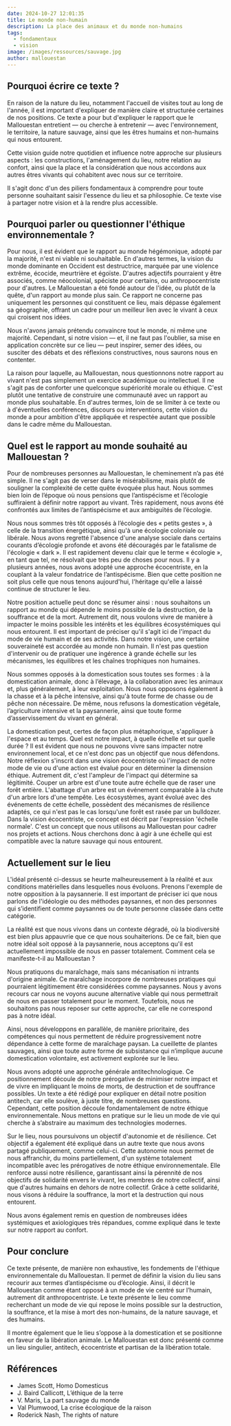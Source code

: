 ```yaml
---
date: 2024-10-27 12:01:35
title: Le monde non-humain
description: La place des animaux et du monde non-humains
tags:
  - fondamentaux
  - vision
image: /images/ressources/sauvage.jpg
author: mallouestan
---
```


## Pourquoi écrire ce texte ?

En raison de la nature du lieu, notamment l'accueil de visites tout au long de l'année, il est important d'expliquer de manière claire et structurée certaines de nos positions. Ce texte a pour but d'expliquer le rapport que le Mallouestan entretient — ou cherche à entretenir — avec l'environnement, le territoire, la nature sauvage, ainsi que les êtres humains et non-humains qui nous entourent.

Cette vision guide notre quotidien et influence notre approche sur plusieurs aspects : les constructions, l'aménagement du lieu, notre relation au confort, ainsi que la place et la considération que nous accordons aux autres êtres vivants qui cohabitent avec nous sur ce territoire.

Il s'agit donc d'un des piliers fondamentaux à comprendre pour toute personne souhaitant saisir l'essence du lieu et sa philosophie. Ce texte vise à partager notre vision et à la rendre plus accessible.

## Pourquoi parler ou questionner l'éthique environnementale ?

Pour nous, il est évident que le rapport au monde hégémonique, adopté par la majorité, n'est ni viable ni souhaitable. En d'autres termes, la vision du monde dominante en Occident est destructrice, marquée par une violence extrême, écocide, meurtrière et égoïste. D'autres adjectifs pourraient y être associés, comme néocolonial, spéciste pour certains, ou anthropocentriste pour d'autres. Le Mallouestan a été fondé autour de l'idée, ou plutôt de la quête, d'un rapport au monde plus sain. Ce rapport ne concerne pas uniquement les personnes qui constituent ce lieu, mais dépasse également sa géographie, offrant un cadre pour un meilleur lien avec le vivant à ceux qui croisent nos idées.

Nous n'avons jamais prétendu convaincre tout le monde, ni même une majorité. Cependant, si notre vision — et, il ne faut pas l'oublier, sa mise en application concrète sur ce lieu — peut inspirer, semer des idées, ou susciter des débats et des réflexions constructives, nous saurons nous en contenter.

La raison pour laquelle, au Mallouestan, nous questionnons notre rapport au vivant n'est pas simplement un exercice académique ou intellectuel. Il ne s'agit pas de conforter une quelconque supériorité morale ou éthique. C'est plutôt une tentative de construire une communauté avec un rapport au monde plus souhaitable. En d'autres termes, loin de se limiter à ce texte ou à d'éventuelles conférences, discours ou interventions, cette vision du monde a pour ambition d'être appliquée et respectée autant que possible dans le cadre même du Mallouestan.

## Quel est le rapport au monde souhaité au Mallouestan ?

Pour de nombreuses personnes au Mallouestan, le cheminement n’a pas été simple. Il ne s'agit pas de verser dans le misérabilisme, mais plutôt de souligner la complexité de cette quête évoquée plus haut. Nous sommes bien loin de l’époque où nous pensions que l’antispécisme et l’écologie suffiraient à définir notre rapport au vivant. Très rapidement, nous avons été confrontés aux limites de l’antispécisme et aux ambiguïtés de l’écologie.

Nous nous sommes très tôt opposés à l’écologie des « petits gestes », à celle de la transition énergétique, ainsi qu'à une écologie coloniale ou libérale. Nous avons regretté l'absence d'une analyse sociale dans certains courants d’écologie profonde et avons été découragés par le fatalisme de l'écologie « dark ». Il est rapidement devenu clair que le terme « écologie », en tant que tel, ne résolvait que très peu de choses pour nous. Il y a plusieurs années, nous avons adopté une approche écocentriste, en la couplant à la valeur fondatrice de l’antispécisme. Bien que cette position ne soit plus celle que nous tenons aujourd'hui, l'héritage qu'elle a laissé continue de structurer le lieu.

Notre position actuelle peut donc se résumer ainsi : nous souhaitons un rapport au monde qui dépende le moins possible de la destruction, de la souffrance et de la mort. Autrement dit, nous voulons vivre de manière à impacter le moins possible les intérêts et les équilibres écosystémiques qui nous entourent. Il est important de préciser qu'il s'agit ici de l'impact du mode de vie humain et de ses activités. Dans notre vision, une certaine souveraineté est accordée au monde non humain. Il n'est pas question d'intervenir ou de pratiquer une ingérence à grande échelle sur les mécanismes, les équilibres et les chaînes trophiques non humaines.

Nous sommes opposés à la domestication sous toutes ses formes : à la domestication animale, donc à l’élevage, à la collaboration avec les animaux et, plus généralement, à leur exploitation. Nous nous opposons également à la chasse et à la pêche intensive, ainsi qu'à toute forme de chasse ou de pêche non nécessaire. De même, nous refusons la domestication végétale, l’agriculture intensive et la paysannerie, ainsi que toute forme d’asservissement du vivant en général. 

La domestication peut, certes de façon plus métaphorique, s'appliquer à l'espace et au temps. Quel est notre impact, à quelle échelle et sur quelle durée ? Il est évident que nous ne pouvons vivre sans impacter notre environnement local, et ce n'est donc pas un objectif que nous défendons. Notre réflexion s'inscrit dans une vision écocentriste où l'impact de notre mode de vie ou d'une action est évalué pour en déterminer la dimension éthique. Autrement dit, c'est l'ampleur de l'impact qui détermine sa légitimité. Couper un arbre est d'une toute autre échelle que de raser une forêt entière. L'abattage d'un arbre est un événement comparable à la chute d'un arbre lors d'une tempête. Les écosystèmes, ayant évolué avec des événements de cette échelle, possèdent des mécanismes de résilience adaptés, ce qui n'est pas le cas lorsqu'une forêt est rasée par un bulldozer. Dans la vision écocentriste, ce concept est décrit par l'expression 'échelle normale'. C'est un concept que nous utilisons au Mallouestan pour cadrer nos projets et actions. Nous cherchons donc à agir à une échelle qui est compatible avec la nature sauvage qui nous entourent.

## Actuellement sur le lieu

L'idéal présenté ci-dessus se heurte malheureusement à la réalité et aux conditions matérielles dans lesquelles nous évoluons. Prenons l'exemple de notre opposition à la paysannerie. Il est important de préciser ici que nous parlons de l'idéologie ou des méthodes paysannes, et non des personnes qui s’identifient comme paysannes ou de toute personne classée dans cette catégorie.

La réalité est que nous vivons dans un contexte dégradé, où la biodiversité est bien plus appauvrie que ce que nous souhaiterions. De ce fait, bien que notre idéal soit opposé à la paysannerie, nous acceptons qu'il est actuellement impossible de nous en passer totalement. Comment cela se manifeste-t-il au Mallouestan ?

Nous pratiquons du maraîchage, mais sans mécanisation ni intrants d'origine animale. Ce maraîchage incorpore de nombreuses pratiques qui pourraient légitimement être considérées comme paysannes. Nous y avons recours car nous ne voyons aucune alternative viable qui nous permettrait de nous en passer totalement pour le moment. Toutefois, nous ne souhaitons pas nous reposer sur cette approche, car elle ne correspond pas à notre idéal.

Ainsi, nous développons en parallèle, de manière prioritaire, des compétences qui nous permettent de réduire progressivement notre dépendance à cette forme de maraîchage paysan. La cueillette de plantes sauvages, ainsi que toute autre forme de subsistance qui n’implique aucune domestication volontaire, est activement explorée sur le lieu.

Nous avons adopté une approche générale antitechnologique. Ce positionnement découle de notre prérogative de minimiser notre impact et de vivre en impliquant le moins de morts, de destruction et de souffrance possibles. Un texte a été rédigé pour expliquer en détail notre position antitech, car elle soulève, à juste titre, de nombreuses questions. Cependant, cette position découle fondamentalement de notre éthique environnementale. Nous mettons en pratique sur le lieu un mode de vie qui cherche à s’abstraire au maximum des technologies modernes.

Sur le lieu, nous poursuivons un objectif d'autonomie et de résilience. Cet objectif a également été expliqué dans un autre texte que nous avons partagé publiquement, comme celui-ci. Cette autonomie nous permet de nous affranchir, du moins partiellement, d'un système totalement incompatible avec les prérogatives de notre éthique environnementale. Elle renforce aussi notre résilience, garantissant ainsi la pérennité de nos objectifs de solidarité envers le vivant, les membres de notre collectif, ainsi que d'autres humains en dehors de notre collectif. Grâce à cette solidarité, nous visons à réduire la souffrance, la mort et la destruction qui nous entourent.

Nous avons également remis en question de nombreuses idées systémiques et axiologiques très répandues, comme expliqué dans le texte sur notre rapport au confort.

## Pour conclure

Ce texte présente, de manière non exhaustive, les fondements de l'éthique environnementale du Mallouestan. Il permet de définir la vision du lieu sans recourir aux termes d’antispécisme ou d’écologie. Ainsi, il décrit le Mallouestan comme étant opposé à un mode de vie centré sur l’humain, autrement dit anthropocentriste. Le texte présente le lieu comme recherchant un mode de vie qui repose le moins possible sur la destruction, la souffrance, et la mise à mort des non-humains, de la nature sauvage, et des humains.

Il montre également que le lieu s’oppose à la domestication et se positionne en faveur de la libération animale. Le Mallouestan est donc présenté comme un lieu singulier, antitech, écocentriste et partisan de la libération totale.

## Références

- James Scott, Homo Domesticus
- J. Baird Callicott, L’éthique de la terre
- V. Maris, La part sauvage du monde
- Val Plumwood, La crise écologique de la raison 
- Roderick Nash, The rights of nature